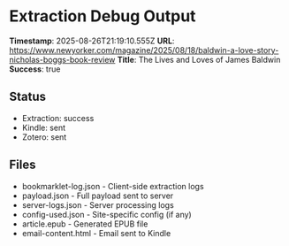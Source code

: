 # Extraction Debug Output

**Timestamp**: 2025-08-26T21:19:10.555Z
**URL**: https://www.newyorker.com/magazine/2025/08/18/baldwin-a-love-story-nicholas-boggs-book-review
**Title**: The Lives and Loves of James Baldwin
**Success**: true

## Status
- Extraction: success
- Kindle: sent
- Zotero: sent

## Files
- bookmarklet-log.json - Client-side extraction logs
- payload.json - Full payload sent to server
- server-logs.json - Server processing logs
- config-used.json - Site-specific config (if any)
- article.epub - Generated EPUB file
- email-content.html - Email sent to Kindle
